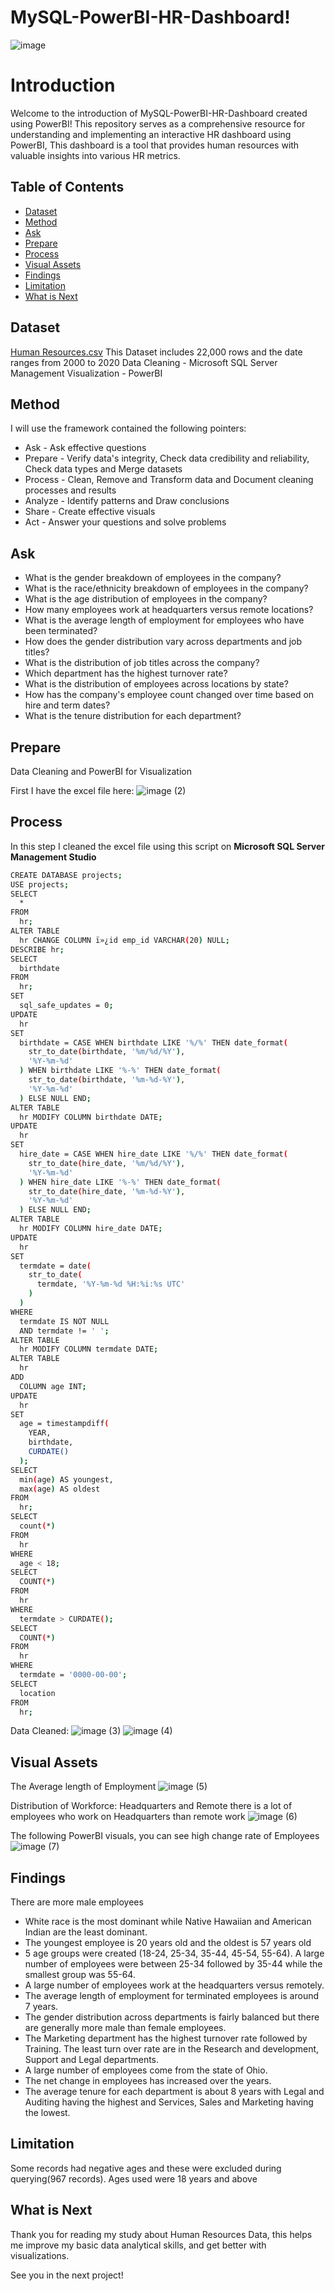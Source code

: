 # MySQL-PowerBI-HR-Dashboard!
![image](https://github.com/TacoBadger/MySQL-PowerBI-HR-Dashboard/assets/11693256/d08d229f-dc9c-455e-8c71-a116aa86f959)

# Introduction
Welcome to the introduction of  MySQL-PowerBI-HR-Dashboard created using PowerBI! This repository serves as a comprehensive resource for understanding and implementing an interactive HR dashboard using PowerBI, This dashboard is a tool that provides human resources with valuable insights into various HR metrics.

## Table of Contents
- [Dataset](#dataset)
- [Method](#method)
- [Ask](#ask)
- [Prepare](#prepare)
- [Process](#process)
- [Visual Assets](#visual-assets)
- [Findings](#findings)
- [Limitation](#limitation)
- [What is Next](#what-is-next)




## Dataset
[Human Resources.csv](https://github.com/TacoBadger/MySQL-PowerBI-HR-Dashboard/files/11494160/Human.Resources.csv) 
This Dataset includes 22,000 rows and the date ranges from 2000 to 2020
Data Cleaning - Microsoft SQL Server Management
Visualization - PowerBI

## Method
I will use the framework contained the following pointers:
- Ask - Ask effective questions
- Prepare - Verify data's integrity, Check data credibility and reliability, Check data types and Merge datasets
- Process - Clean, Remove and Transform data and Document cleaning processes and results
- Analyze - Identify patterns and Draw conclusions
- Share - Create effective visuals
- Act - Answer your questions and solve problems

## Ask
- What is the gender breakdown of employees in the company?
- What is the race/ethnicity breakdown of employees in the company?
- What is the age distribution of employees in the company?
- How many employees work at headquarters versus remote locations?
- What is the average length of employment for employees who have been terminated?
- How does the gender distribution vary across departments and job titles?
- What is the distribution of job titles across the company?
- Which department has the highest turnover rate?
- What is the distribution of employees across locations by state?
- How has the company's employee count changed over time based on hire and term dates?
- What is the tenure distribution for each department?

## Prepare
Data Cleaning and PowerBI for Visualization

First I have the excel file here:
![image (2)](https://github.com/TacoBadger/MySQL-PowerBI-HR-Dashboard/assets/11693256/74b1c310-cc0a-423a-a2b6-f50efd444b0b)


## Process
In this step I cleaned the excel file using this script on **Microsoft SQL Server Management Studio**

```bash
CREATE DATABASE projects;
USE projects;
SELECT 
  * 
FROM 
  hr;
ALTER TABLE 
  hr CHANGE COLUMN ï»¿id emp_id VARCHAR(20) NULL;
DESCRIBE hr;
SELECT 
  birthdate 
FROM 
  hr;
SET 
  sql_safe_updates = 0;
UPDATE 
  hr 
SET 
  birthdate = CASE WHEN birthdate LIKE '%/%' THEN date_format(
    str_to_date(birthdate, '%m/%d/%Y'), 
    '%Y-%m-%d'
  ) WHEN birthdate LIKE '%-%' THEN date_format(
    str_to_date(birthdate, '%m-%d-%Y'), 
    '%Y-%m-%d'
  ) ELSE NULL END;
ALTER TABLE 
  hr MODIFY COLUMN birthdate DATE;
UPDATE 
  hr 
SET 
  hire_date = CASE WHEN hire_date LIKE '%/%' THEN date_format(
    str_to_date(hire_date, '%m/%d/%Y'), 
    '%Y-%m-%d'
  ) WHEN hire_date LIKE '%-%' THEN date_format(
    str_to_date(hire_date, '%m-%d-%Y'), 
    '%Y-%m-%d'
  ) ELSE NULL END;
ALTER TABLE 
  hr MODIFY COLUMN hire_date DATE;
UPDATE 
  hr 
SET 
  termdate = date(
    str_to_date(
      termdate, '%Y-%m-%d %H:%i:%s UTC'
    )
  ) 
WHERE 
  termdate IS NOT NULL 
  AND termdate != ' ';
ALTER TABLE 
  hr MODIFY COLUMN termdate DATE;
ALTER TABLE 
  hr 
ADD 
  COLUMN age INT;
UPDATE 
  hr 
SET 
  age = timestampdiff(
    YEAR, 
    birthdate, 
    CURDATE()
  );
SELECT 
  min(age) AS youngest, 
  max(age) AS oldest 
FROM 
  hr;
SELECT 
  count(*) 
FROM 
  hr 
WHERE 
  age < 18;
SELECT 
  COUNT(*) 
FROM 
  hr 
WHERE 
  termdate > CURDATE();
SELECT 
  COUNT(*) 
FROM 
  hr 
WHERE 
  termdate = '0000-00-00';
SELECT 
  location 
FROM 
  hr;

```

Data Cleaned:
![image (3)](https://github.com/TacoBadger/MySQL-PowerBI-HR-Dashboard/assets/11693256/41088e17-a687-4c29-8473-27e475f5127e)
![image (4)](https://github.com/TacoBadger/MySQL-PowerBI-HR-Dashboard/assets/11693256/3f39b463-fe1b-4b9f-9293-caf290eb6479)


## Visual Assets
The Average length of Employment
![image (5)](https://github.com/TacoBadger/MySQL-PowerBI-HR-Dashboard/assets/11693256/dba3c0db-cd6c-454d-81b1-e21464c28a4b)

Distribution of Workforce: Headquarters and Remote
there is a lot of employees who work on Headquarters than remote work
![image (6)](https://github.com/TacoBadger/MySQL-PowerBI-HR-Dashboard/assets/11693256/1c4a7041-e789-4d1e-8b35-75409885f55b)

The following PowerBI visuals, you can see high change rate of Employees
![image (7)](https://github.com/TacoBadger/MySQL-PowerBI-HR-Dashboard/assets/11693256/4cd25f6b-6cf0-4fdf-8a1f-c9bfcee283e3)




## Findings
There are more male employees
- White race is the most dominant while Native Hawaiian and American Indian are the least dominant.
- The youngest employee is 20 years old and the oldest is 57 years old
- 5 age groups were created (18-24, 25-34, 35-44, 45-54, 55-64). A large number of employees were between 25-34 followed by 35-44 while the smallest group was 55-64.
- A large number of employees work at the headquarters versus remotely.
- The average length of employment for terminated employees is around 7 years.
- The gender distribution across departments is fairly balanced but there are generally more male than female employees.
- The Marketing department has the highest turnover rate followed by Training. The least turn over rate are in the Research and development, Support and Legal departments.
- A large number of employees come from the state of Ohio.
- The net change in employees has increased over the years.
- The average tenure for each department is about 8 years with Legal and Auditing having the highest and Services, Sales and Marketing having the lowest.

## Limitation
Some records had negative ages and these were excluded during querying(967 records). Ages used were 18 years and above

## What is Next
Thank you for reading my study about Human Resources Data, this helps me improve my basic data analytical skills, and get better with visualizations.

See you in the next project!


